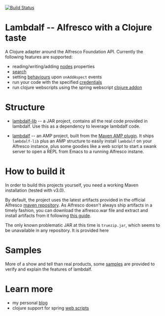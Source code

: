 [![Build Status](https://secure.travis-ci.org/skuro/lambdalf.png?branch=master)](http://travis-ci.org/skuro/lambdalf)

Lambdalf -- Alfresco with a Clojure taste
=========================================

A Clojure adapter around the Alfresco Foundation API. Currently the following features are supported:

- reading/writing/adding [nodes](https://github.com/skuro/lambdalf/blob/master/lambdalf-lib/src/main/clojure/alfresco/nodes.clj) properties
- [search](https://github.com/skuro/lambdalf/blob/master/lambdalf-lib/src/main/clojure/alfresco/search.clj)
- setting [behaviours](https://github.com/skuro/lambdalf/blob/master/lambdalf-lib/src/main/clojure/alfresco/behave.clj) upon `onAddAspect` events
- run your code with the specified [credentials](https://github.com/skuro/lambdalf/blob/master/lambdalf-lib/src/main/clojure/alfresco/auth.clj)
- run clojure webscripts using the spring webscript [clojure addon](https://github.com/skuro/spring-webscripts-addon-clojure)

Structure
=========

- [lambdalf-lib](https://github.com/skuro/lambdalf/tree/master/lambdalf-lib) -- a JAR project, contains all the real code provided in lambdalf. Use this as a dependency to leverage lambdalf code.

- [lambdalf](https://github.com/skuro/lambdalf/tree/master/lambdalf)
  -- an AMP project, built from the [Maven AMP plugin](http://code.google.com/p/maven-alfresco-archetypes/). It
  ships `lambdalf-lib` plus an AMP structure to easily install
  `lambdalf` on your Alfresco instance, plus some goodies like a web
  script to start a swank server to open a REPL from Emacs to a
  running Alfresco instane.

How to build it
===============

In order to build this projects yourself, you  need a working Maven
installation (tested with v3.0).

By default, the project uses the latest artifacts provided in the official Alfresco [maven repository](http://maven.alfresco.com).
As Alfresco doesn't always ship artifacts in a timely fashion, you can
download the alfresco.war file and extract and install artifacts from
it following [this guide](http://code.google.com/p/maven-alfresco-archetypes/wiki/MaintainYourRepo).

The only known problematic JAR at this time is `truezip.jar`, which seems to be unavailable in any repository. It is
provided here

Samples
=======

More of a show and tell than real products, some
[samples](https://github.com/skuro/lambdalf-samples) are provided to
verify and explain the features of lambdalf.

Learn more
==========

- my personal [blog](http://skuro.tk)
- clojure support for spring [web scripts](https://github.com/skuro/spring-webscripts-addon-clojure)
